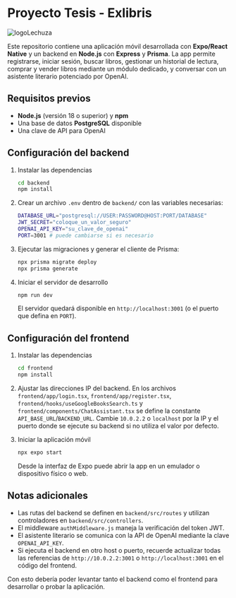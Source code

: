 # Proyecto Tesis - Exlibris

![logoLechuza](https://github.com/user-attachments/assets/d6776236-f336-4b82-bd28-698af4b7ff47)

Este repositorio contiene una aplicación móvil desarrollada con **Expo/React Native** y un backend en **Node.js** con **Express** y **Prisma**. La app permite registrarse, iniciar sesión, buscar libros, gestionar un historial de lectura, comprar y vender libros mediante un módulo dedicado, y conversar con un asistente literario potenciado por OpenAI.

## Requisitos previos

- **Node.js** (versión 18 o superior) y **npm**
- Una base de datos **PostgreSQL** disponible
- Una clave de API para OpenAI

## Configuración del backend

1. Instalar las dependencias

   ```bash
   cd backend
   npm install
   ```

2. Crear un archivo `.env` dentro de `backend/` con las variables necesarias:

   ```bash
   DATABASE_URL="postgresql://USER:PASSWORD@HOST:PORT/DATABASE"
   JWT_SECRET="coloque_un_valor_seguro"
   OPENAI_API_KEY="su_clave_de_openai"
   PORT=3001 # puede cambiarse si es necesario
   ```

3. Ejecutar las migraciones y generar el cliente de Prisma:

   ```bash
   npx prisma migrate deploy
   npx prisma generate
   ```

4. Iniciar el servidor de desarrollo

   ```bash
   npm run dev
   ```

   El servidor quedará disponible en `http://localhost:3001` (o el puerto que defina en `PORT`).

## Configuración del frontend

1. Instalar las dependencias

   ```bash
   cd frontend
   npm install
   ```

2. Ajustar las direcciones IP del backend. En los archivos `frontend/app/login.tsx`, `frontend/app/register.tsx`, `frontend/hooks/useGoogleBooksSearch.ts` y `frontend/components/ChatAssistant.tsx` se define la constante `API_BASE_URL`/`BACKEND_URL`. Cambie `10.0.2.2` o `localhost` por la IP y el puerto donde se ejecute su backend si no utiliza el valor por defecto.

3. Iniciar la aplicación móvil

   ```bash
   npx expo start
   ```

   Desde la interfaz de Expo puede abrir la app en un emulador o dispositivo físico o web.

## Notas adicionales

- Las rutas del backend se definen en `backend/src/routes` y utilizan controladores en `backend/src/controllers`.
- El middleware `authMiddleware.js` maneja la verificación del token JWT.
- El asistente literario se comunica con la API de OpenAI mediante la clave `OPENAI_API_KEY`.
- Si ejecuta el backend en otro host o puerto, recuerde actualizar todas las referencias de `http://10.0.2.2:3001` o `http://localhost:3001` en el código del frontend.

Con esto debería poder levantar tanto el backend como el frontend para desarrollar o probar la aplicación.
